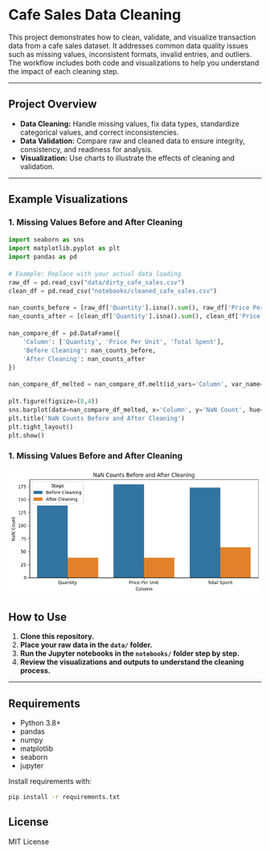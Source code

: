 # Cafe Sales Data Cleaning

This project demonstrates how to clean, validate, and visualize transaction data from a cafe sales dataset. It addresses common data quality issues such as missing values, inconsistent formats, invalid entries, and outliers. The workflow includes both code and visualizations to help you understand the impact of each cleaning step.

---

## Project Overview

- **Data Cleaning:** Handle missing values, fix data types, standardize categorical values, and correct inconsistencies.
- **Data Validation:** Compare raw and cleaned data to ensure integrity, consistency, and readiness for analysis.
- **Visualization:** Use charts to illustrate the effects of cleaning and validation.

---

## Example Visualizations

### 1. Missing Values Before and After Cleaning

```python
import seaborn as sns
import matplotlib.pyplot as plt
import pandas as pd

# Example: Replace with your actual data loading
raw_df = pd.read_csv("data/dirty_cafe_sales.csv")
clean_df = pd.read_csv("notebooks/cleaned_cafe_sales.csv")

nan_counts_before = [raw_df['Quantity'].isna().sum(), raw_df['Price Per Unit'].isna().sum(), raw_df['Total Spent'].isna().sum()]
nan_counts_after = [clean_df['Quantity'].isna().sum(), clean_df['Price Per Unit'].isna().sum(), clean_df['Total Spent'].isna().sum()]

nan_compare_df = pd.DataFrame({
    'Column': ['Quantity', 'Price Per Unit', 'Total Spent'],
    'Before Cleaning': nan_counts_before,
    'After Cleaning': nan_counts_after
})

nan_compare_df_melted = nan_compare_df.melt(id_vars='Column', var_name='Stage', value_name='NaN Count')

plt.figure(figsize=(8,4))
sns.barplot(data=nan_compare_df_melted, x='Column', y='NaN Count', hue='Stage')
plt.title('NaN Counts Before and After Cleaning')
plt.tight_layout()
plt.show()
```

### 1. Missing Values Before and After Cleaning

![NaN Counts Before and After Cleaning](media/nan_counts.png)


## How to Use

1. **Clone this repository.**
2. **Place your raw data in the `data/` folder.**
3. **Run the Jupyter notebooks in the `notebooks/` folder step by step.**
4. **Review the visualizations and outputs to understand the cleaning process.**

---

## Requirements

- Python 3.8+
- pandas
- numpy
- matplotlib
- seaborn
- jupyter

Install requirements with:

```bash
pip install -r requirements.txt
```

## License
MIT License

